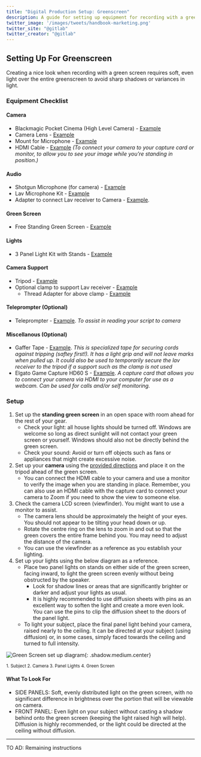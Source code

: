 ```yaml
---
title: "Digital Production Setup: Greenscreen"
description: A guide for setting up equipment for recording with a greenscreen.
twitter_image: '/images/tweets/handbook-marketing.png'
twitter_site: "@gitlab"
twitter_creator: "@gitlab"
---
```


## Setting Up For Greenscreen

Creating a nice look when recording with a green screen requires soft, even light over the entire greenscreen to avoid sharp shadows or variances in light.

### Equipment Checklist

#### Camera

- Blackmagic Pocket Cinema (High Level Camera) - [Example](https://www.bhphotovideo.com/c/product/1560510-REG/blackmagic_design_pocket_cinema_camera_4k.html)
- Camera Lens - [Example](https://www.bhphotovideo.com/c/product/1540746-REG/olympus_v314090bu000_m_zuiko_digital_ed_12_45mm.html)
- Mount for Microphone - [Example](https://docs.google.com/spreadsheets/d/1rKwZwP7hvYSqm3BL4wPmVNDQtYkXPSX3SfUElBIhX38/edit#gid=1367060180)
- HDMI Cable - [Example](https://www.bhphotovideo.com/c/product/751037-REG/Pearstone_hda_115_Standard_Series_HDMI_to.html) *(To connect your camera to your capture card or monitor, to allow you to see your image while you're standing in position.)*

#### Audio

- Shotgun Microphone (for camera) - [Example](https://www.bhphotovideo.com/c/product/1183909-REG/rode_videomicro_compact_on_camera.html?sts=pi&pim=Y)
- Lav Microphone Kit - [Example](https://www.bhphotovideo.com/c/product/1385594-REG/sennheiser_ew_112p_g4_a1_ew_112p_g4_camera.html?gclid=CjwKCAiAkan9BRAqEiwAP9X6UcPXPNWTfrUHoz9YxiCTsjaXN0MTO3lKNQGHjHAO9Ys68UAY2aOA2xoC3jkQAvD_BwE&pcur=CAD)
- Adapter to connect Lav receiver to Camera - [Example](https://www.bhphotovideo.com/c/product/1537930-REG/kondor_blue_kb_mxlr_16_bk_mini_xlr_male_to.html).

#### Green Screen

- Free Standing Green Screen - [Example](https://www.bhphotovideo.com/c/product/910676-REG/lastolite_ll_lb7622_panoramic_background_13_chromakey.html)

#### Lights

- 3 Panel Light Kit with Stands - [Example](https://www.bhphotovideo.com/c/product/1492249-REG/gvm_800d_rgb_3l_800d_rgb_led_video_studio.html)

#### Camera Support

- Tripod - [Example](https://www.bhphotovideo.com/c/product/1527795-REG/manfrotto_mkelmii4bk_bh_element_mii_aluminum_tripod.html)
- Optional clamp to support Lav receiver - [Example](https://www.bhphotovideo.com/c/product/1422139-REG/smallrig_2164_multi_functional_crab_shaped_clamp.html)
  - Thread Adapter for above clamp - [Example](https://www.bhphotovideo.com/c/product/838895-REG/impact_ca_109_short_1_4_20_female_to.html)

#### Teleprompter (Optional)

- Teleprompter - [Example](https://www.amazon.com/Glide-Gear-TMP100-Adjustable-Teleprompter/dp/B019AJOLEM).
*To assist in reading your script to camera*

#### Miscellanous (Optional)

- Gaffer Tape - [Example](https://www.bhphotovideo.com/c/product/812203-REG/General_Brand_001UPCG255MBLA_General_Brands_Pro_Gaffer_s.html).
*This is specialized tape for securing cords against tripping (saftey first!). It has a light grip and will not leave marks when pulled up. It could also be used to temporarily secure the lav receiver to the tripod if a support such as the clamp is not used*
- Elgato Game Capture HD60 S - [Example](https://www.amazon.com/Elgato-Standalone-Recording-Zero-Lag-Passthrough/dp/B07XB6VNLJ/ref=sr_1_1_sspa?dchild=1&keywords=hd60%2Bs%2B&qid=1605213537&s=electronics&sr=1-1-spons&spLa=ZW5jcnlwdGVkUXVhbGlmaWVyPUEyTkFYRlBIWVExNkxJJmVuY3J5cHRlZElkPUEwMjUxNTc0MllDVUZSSDk4T0tWWSZlbmNyeXB0ZWRBZElkPUEwNDk5MDMwN1c1QkJYQ0FGWDhQJndpZGdldE5hbWU9c3BfYXRmJmFjdGlvbj1jbGlja1JlZGlyZWN0JmRvTm90TG9nQ2xpY2s9dHJ1ZQ&th=1).
*A capture card that allows you to connect your camera via HDMI to your computer for use as a webcam. Can be used for calls and/or self monitoring.*

### Setup

1. Set up the **standing green screen** in an open space with room ahead for the rest of your gear.
      - Check your light: all house lights should be turned off. Windows are welcome so long as direct sunlight will not contact your green screen or yourself. Windows should also not be directly behind the green screen.
      - Check your sound: Avoid or turn off objects such as fans or appliances that might create excessive noise.
1. Set up your **camera** using the [provided directions](/handbook/marketing/brand-and-product-marketing/content/digital-production/digital-production-equipment-list/black-magic-pocket-cinema-camera/) and place it on the tripod ahead of the green screen.
      - You can connect the HDMI cable to your camera and use a monitor to verify the image when you are standing in place. Remember, you can also use an HDMI cable with the capture card to connect your camera to Zoom if you need to show the view to someone else.
1. Check the camera LCD screen (viewfinder). You might want to use a monitor to assist.
      - The camera lens should be approximately the height of your eyes. You should not appear to be tilting your head down or up.
      - Rotate the centre ring on the lens to zoom in and out so that the green covers the entire frame behind you. You may need to adjust the distance of the camera.
      - You can use the viewfinder as a reference as you establish your lighting.
1. Set up your lights using the below diagram as a reference.
      - Place two panel lights on stands on either side of the green screen, facing inward, to light the green screen evenly without being obstructed by the speaker.
          - Look for shadow lines or areas that are significantly brighter or darker and adjust your lights  as usual.
          - It is highly recommended to use diffusion sheets with pins as an excellent way to soften the light and create a more even look. You can use the pins to clip the diffusion sheet to the doors of the panel light.
      - To light your subject, place the final panel light behind your camera, raised nearly to the ceiling. It can be directed at your subject (using diffusion) or, in some cases, simply faced towards the ceiling and turned to full intensity.

![Green Screen set up diagram](/images/digital-production/green-screen-setup_mvc1.png){: .shadow.medium.center}

<sub>
1. Subject
2. Camera
3. Panel Lights
4. Green Screen
</sub>

#### What To Look For

- SIDE PANELS: Soft, evenly distributed light on the green screen, with no significant difference in brightness over the portion that will be viewable on camera.
- FRONT PANEL: Even light on your subject without casting a shadow behind onto the green screen (keeping the light raised high will help). Diffusion is highly recommended, or the light could be directed at the ceiling without diffusion.

---

TO AD: Remaining instructions

